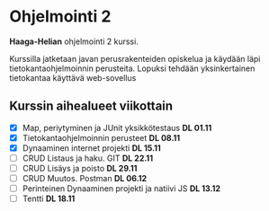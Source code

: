 # Ohjelmointi 2 

**Haaga-Helian** ohjelmointi 2 kurssi. 

Kurssilla jatketaan javan perusrakenteiden opiskelua ja käydään läpi tietokantaohjelmoinnin perusteita.
Lopuksi tehdään yksinkertainen tietokantaa käyttävä web-sovellus

## Kurssin aihealueet viikottain

- [x]  Map, periytyminen ja JUnit yksikkötestaus **DL 01.11**
- [x]  Tietokantaohjelmoinnin perusteet **DL 08.11**
- [x]  Dynaaminen internet projekti **DL 15.11**
- [ ]  CRUD Listaus ja haku. GIT **DL 22.11**
- [ ]  CRUD Lisäys ja poisto **DL 29.11**
- [ ]  CRUD Muutos. Postman **DL 06.12**
- [ ]  Perinteinen Dynaaminen projekti ja natiivi JS **DL 13.12**
- [ ]  Tentti **DL 18.11**
